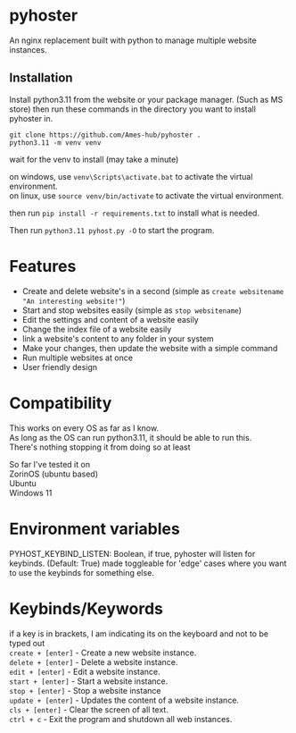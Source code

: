 # pyhoster
An nginx replacement built with python to manage multiple website instances.

## Installation
Install python3.11 from the website or your package manager. (Such as MS store)
then run these commands in the directory you want to install pyhoster in.
```
git clone https://github.com/Ames-hub/pyhoster . 
python3.11 -m venv venv
```
wait for the venv to install (may take a minute)

on windows, use `venv\Scripts\activate.bat` to activate the virtual environment.<br>
on linux, use `source venv/bin/activate` to activate the virtual environment.

then run `pip install -r requirements.txt` to install what is needed.

Then run `python3.11 pyhost.py -O` to start the program.

# Features
- Create and delete website's in a second (simple as `create websitename "An interesting website!"`)
- Start and stop websites easily (simple as `stop websitename`)
- Edit the settings and content of a website easily
- Change the index file of a website easily
- link a website's content to any folder in your system
- Make your changes, then update the website with a simple command
- Run multiple websites at once
- User friendly design

# Compatibility
This works on every OS as far as I know.<br>
As long as the OS can run python3.11, it should be able to run this.<br>
There's nothing stopping it from doing so at least<br>

So far I've tested it on<br>
ZorinOS (ubuntu based)<br>
Ubuntu<br>
Windows 11

# Environment variables
PYHOST_KEYBIND_LISTEN: Boolean, if true, pyhoster will listen for keybinds. (Default: True)
made toggleable for 'edge' cases where you want to use the keybinds for something else.

# Keybinds/Keywords
if a key is in brackets, I am indicating its on the keyboard and not to be typed out<br>
`create + [enter]` - Create a new website instance.<br>
`delete + [enter]` - Delete a website instance.<br>
`edit + [enter]` - Edit a website instance.<br>
`start + [enter]` - Start a website instance.<br>
`stop + [enter]` - Stop a website instance<br>
`update + [enter]` - Updates the content of a website instance.<br>
`cls + [enter]` - Clear the screen of all text.<br>
`ctrl + c` - Exit the program and shutdown all web instances.<br>
